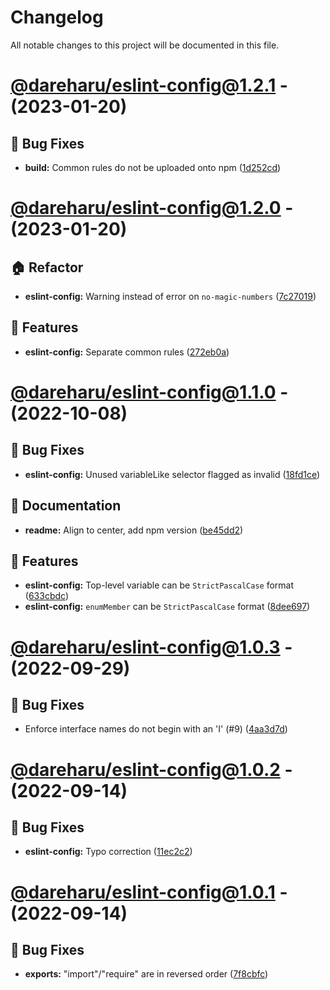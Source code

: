 # Changelog

All notable changes to this project will be documented in this file.

# [@dareharu/eslint-config@1.2.1](https://github.com/dareharu/shareable-configs/compare/@dareharu/eslint-config@1.2.0...@dareharu/eslint-config@1.2.1) - (2023-01-20)

## 🐛 Bug Fixes

- **build:** Common rules do not be uploaded onto npm ([1d252cd](https://github.com/dareharu/shareable-configs/commit/1d252cd2e69872ebf46e4e3b524078113136515b))

# [@dareharu/eslint-config@1.2.0](https://github.com/dareharu/shareable-configs/compare/@dareharu/eslint-config@1.1.0...@dareharu/eslint-config@1.2.0) - (2023-01-20)

## 🏠 Refactor

- **eslint-config:** Warning instead of error on `no-magic-numbers` ([7c27019](https://github.com/dareharu/shareable-configs/commit/7c27019880fa50ae5f461ff5bc45b9dbcd544f78))

## 🚀 Features

- **eslint-config:** Separate common rules ([272eb0a](https://github.com/dareharu/shareable-configs/commit/272eb0af334d71f267683c6d7944f61a9ce68fa3))

# [@dareharu/eslint-config@1.1.0](https://github.com/dareharu/shareable-configs/compare/@dareharu/eslint-config@1.0.3...@dareharu/eslint-config@1.1.0) - (2022-10-08)

## 🐛 Bug Fixes

- **eslint-config:** Unused variableLike selector flagged as invalid ([18fd1ce](https://github.com/dareharu/shareable-configs/commit/18fd1cecba483a6f846f08386189518508213053))

## 📝 Documentation

- **readme:** Align to center, add npm version ([be45dd2](https://github.com/dareharu/shareable-configs/commit/be45dd2f1790cff08fbe779e8390b1b3acae36cc))

## 🚀 Features

- **eslint-config:** Top-level variable can be `StrictPascalCase` format ([633cbdc](https://github.com/dareharu/shareable-configs/commit/633cbdc10ce199879e3b25ba2cab5d43b29acb4b))
- **eslint-config:** `enumMember` can be `StrictPascalCase` format ([8dee697](https://github.com/dareharu/shareable-configs/commit/8dee6979bbaf6e50226d9d6ae1768c2bf8a1530a))

# [@dareharu/eslint-config@1.0.3](https://github.com/dareharu/shareable-configs/compare/@dareharu/eslint-config@1.0.2...@dareharu/eslint-config@1.0.3) - (2022-09-29)

## 🐛 Bug Fixes

- Enforce interface names do not begin with an 'I' (#9) ([4aa3d7d](https://github.com/dareharu/shareable-configs/commit/4aa3d7d9f17c72219faa9b5520661cd119437587))

# [@dareharu/eslint-config@1.0.2](https://github.com/dareharu/shareable-configs/compare/@dareharu/eslint-config@1.0.1...@dareharu/eslint-config@1.0.2) - (2022-09-14)

## 🐛 Bug Fixes

- **eslint-config:** Typo correction ([11ec2c2](https://github.com/dareharu/shareable-configs/commit/11ec2c269a558a9177ccab738cddf0ffe190a351))

# [@dareharu/eslint-config@1.0.1](https://github.com/dareharu/shareable-configs/tree/@dareharu/eslint-config@1.0.1) - (2022-09-14)

## 🐛 Bug Fixes

- **exports:** "import"/"require" are in reversed order ([7f8cbfc](https://github.com/dareharu/shareable-configs/commit/7f8cbfcf1114aae058cdc94f897407ae863d494d))

